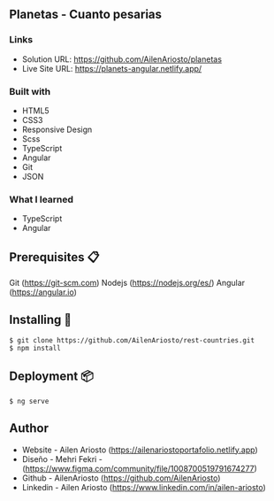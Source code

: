 ## Planetas - Cuanto pesarias

### Links

- Solution URL: https://github.com/AilenAriosto/planetas
- Live Site URL: https://planets-angular.netlify.app/

### Built with

- HTML5
- CSS3
- Responsive Design
- Scss
- TypeScript
- Angular
- Git
- JSON

### What I learned

- TypeScript
- Angular


## Prerequisites 📋

Git (https://git-scm.com)
Nodejs (https://nodejs.org/es/)
Angular (https://angular.io)


## Installing 🔧


```
$ git clone https://github.com/AilenAriosto/rest-countries.git
$ npm install

```


## Deployment 📦

```
$ ng serve
```


## Author

- Website - Ailen Ariosto (https://ailenariostoportafolio.netlify.app)
- Diseño - Mehri Fekri - (https://www.figma.com/community/file/1008700519791674277)
- Github - AilenAriosto (https://github.com/AilenAriosto)
- Linkedin - Ailen Ariosto (https://www.linkedin.com/in/ailen-ariosto)